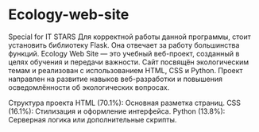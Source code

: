 # Ecology-web-site
Special for IT STARS
Для корректной работы данной программы, стоит установить библиотеку Flask. Она отвечает за работу большинства функций.
Ecology Web Site — это учебный веб-проект, созданный в целях обучения и передачи важности. Сайт посвящён экологическим темам и реализован с использованием HTML, CSS и Python. Проект направлен на развитие навыков веб-разработки и повышения осведомлённости об экологических вопросах.

Структура проекта
HTML (70.1%): Основная разметка страниц.
CSS (16.1%): Стилизация и оформление интерфейса.
Python (13.8%): Серверная логика или дополнительные скрипты.
